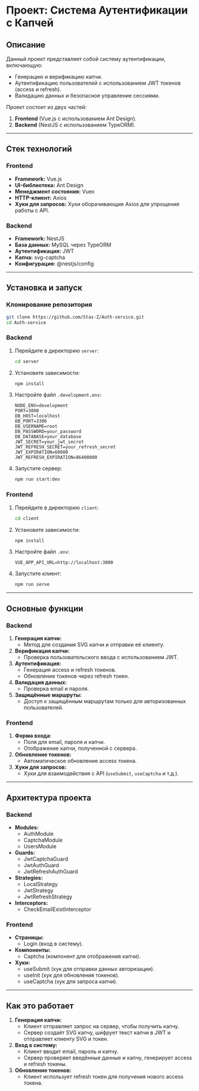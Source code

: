 # Проект: Система Аутентификации с Капчей

## Описание

Данный проект представляет собой систему аутентификации, включающую:

-   Генерацию и верификацию капчи.
-   Аутентификацию пользователей с использованием JWT токенов (access и refresh).
-   Валидацию данных и безопасное управление сессиями.

Проект состоит из двух частей:

1. **Frontend** (Vue.js с использованием Ant Design).
2. **Backend** (NestJS с использованием TypeORM).

---

## Стек технологий

### Frontend

-   **Framework:** Vue.js
-   **UI-библиотека:** Ant Design
-   **Менеджмент состояния:** Vuex
-   **HTTP-клиент:** Axios
-   **Хуки для запросов:** Хуки оборачивающие Axios для упрощения работы с API.

### Backend

-   **Framework:** NestJS
-   **База данных:** MySQL через TypeORM
-   **Аутентификация:** JWT
-   **Капча:** svg-captcha
-   **Конфигурация:** @nestjs/config

---

## Установка и запуск

### Клонирование репозитория

```bash
git clone https://github.com/Stas-Z/Auth-service.git
cd Auth-service
```

### Backend

1. Перейдите в директорию `server`:
    ```bash
    cd server
    ```
2. Установите зависимости:
    ```bash
    npm install
    ```
3. Настройте файл `.development.env`:
    ```env
    NODE_ENV=development
    PORT=3000
    DB_HOST=localhost
    DB_PORT=3306
    DB_USERNAME=root
    DB_PASSWORD=your_password
    DB_DATABASE=your_database
    JWT_SECRET=your_jwt_secret
    JWT_REFRESH_SECRET=your_refresh_secret
    JWT_EXPIRATION=60000
    JWT_REFRESH_EXPIRATION=86400000
    ```
4. Запустите сервер:
    ```bash
    npm run start:dev
    ```

### Frontend

1. Перейдите в директорию `client`:
    ```bash
    cd client
    ```
2. Установите зависимости:
    ```bash
    npm install
    ```
3. Настройте файл `.env`:
    ```env
    VUE_APP_API_URL=http://localhost:3000
    ```
4. Запустите клиент:
    ```bash
    npm run serve
    ```

---

## Основные функции

### Backend

1. **Генерация капчи:**
    - Метод для создания SVG капчи и отправки её клиенту.
2. **Верификация капчи:**
    - Проверка пользовательского ввода с использованием JWT.
3. **Аутентификация:**
    - Генерация access и refresh токенов.
    - Обновление токенов через refresh токен.
4. **Валидация данных:**
    - Проверка email и пароля.
5. **Защищённые маршруты:**
    - Доступ к защищённым маршрутам только для авторизованных пользователей.

### Frontend

1. **Форма входа:**
    - Поля для email, пароля и капчи.
    - Отображение капчи, полученной с сервера.
2. **Обновление токенов:**
    - Автоматическое обновление access токена.
3. **Хуки для запросов:**
    - Хуки для взаимодействия с API (`useSubmit`, `useCaptcha` и т.д.).

---

## Архитектура проекта

### Backend

-   **Modules:**
    -   AuthModule
    -   CaptchaModule
    -   UsersModule
-   **Guards:**
    -   JwtCaptchaGuard
    -   JwtAuthGuard
    -   JwtRefreshAuthGuard
-   **Strategies:**
    -   LocalStrategy
    -   JwtStrategy
    -   JwtRefreshStrategy
-   **Interceptors:**
    -   CheckEmailExistInterceptor

### Frontend

-   **Страницы:**
    -   Login (вход в систему).
-   **Компоненты:**
    -   Captcha (компонент для отображения капчи).
-   **Хуки:**
    -   useSubmit (хук для отправки данных авторизации).
    -   useInit (хук для обновления токенов).
    -   useCaptcha (хук для запроса капчи).

---

## Как это работает

1. **Генерация капчи:**
    - Клиент отправляет запрос на сервер, чтобы получить капчу.
    - Сервер создаёт SVG капчу, шифрует текст капчи в JWT и отправляет клиенту SVG и токен.
2. **Вход в систему:**
    - Клиент вводит email, пароль и капчу.
    - Сервер проверяет введённые данные и капчу, генерирует access и refresh токены.
3. **Обновление токенов:**
    - Клиент использует refresh токен для получения нового access токена.

